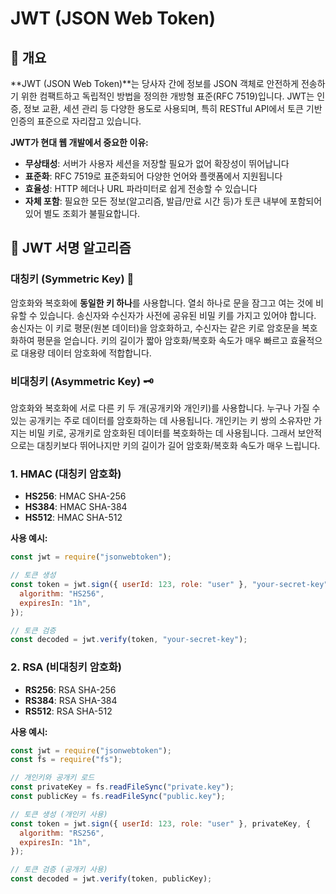 # JWT (JSON Web Token)

## 📖 개요

**JWT (JSON Web Token)**는 당사자 간에 정보를 JSON 객체로 안전하게 전송하기 위한 컴팩트하고 독립적인 방법을 정의한 개방형 표준(RFC 7519)입니다. JWT는 인증, 정보 교환, 세션 관리 등 다양한 용도로 사용되며, 특히 RESTful API에서 토큰 기반 인증의 표준으로 자리잡고 있습니다.

**JWT가 현대 웹 개발에서 중요한 이유:**

- **무상태성**: 서버가 사용자 세션을 저장할 필요가 없어 확장성이 뛰어납니다
- **표준화**: RFC 7519로 표준화되어 다양한 언어와 플랫폼에서 지원됩니다
- **효율성**: HTTP 헤더나 URL 파라미터로 쉽게 전송할 수 있습니다
- **자체 포함**: 필요한 모든 정보(알고리즘, 발급/만료 시간 등)가 토큰 내부에 포함되어 있어 별도 조회가 불필요합니다.

## 🔐 JWT 서명 알고리즘

### 대칭키 (Symmetric Key) 🔑

암호화와 복호화에 **동일한 키 하나**를 사용합니다. 열쇠 하나로 문을 잠그고 여는 것에 비유할 수 있습니다. 송신자와 수신자가 사전에 공유된 비밀 키를 가지고 있어야 합니다. 송신자는 이 키로 평문(원본 데이터)을 암호화하고, 수신자는 같은 키로 암호문을 복호화하여 평문을 얻습니다. 키의 길이가 짧아 암호화/복호화 속도가 매우 빠르고 효율적으로 대용량 데이터 암호화에 적합합니다.

### 비대칭키 (Asymmetric Key) 🗝️

암호화와 복호화에 서로 다른 키 두 개(공개키와 개인키)를 사용합니다. 누구나 가질 수 있는 공개키는 주로 데이터를 암호화하는 데 사용됩니다. 개인키는 키 쌍의 소유자만 가지는 비밀 키로, 공개키로 암호화된 데이터를 복호화하는 데 사용됩니다. 그래서 보안적으로는 대칭키보다 뛰어나지만 키의 길이가 길어 암호화/복호화 속도가 매우 느립니다.

### 1. **HMAC (대칭키 암호화)**

- **HS256**: HMAC SHA-256
- **HS384**: HMAC SHA-384
- **HS512**: HMAC SHA-512

**사용 예시:**

```javascript
const jwt = require("jsonwebtoken");

// 토큰 생성
const token = jwt.sign({ userId: 123, role: "user" }, "your-secret-key", {
  algorithm: "HS256",
  expiresIn: "1h",
});

// 토큰 검증
const decoded = jwt.verify(token, "your-secret-key");
```

### 2. **RSA (비대칭키 암호화)**

- **RS256**: RSA SHA-256
- **RS384**: RSA SHA-384
- **RS512**: RSA SHA-512

**사용 예시:**

```javascript
const jwt = require("jsonwebtoken");
const fs = require("fs");

// 개인키와 공개키 로드
const privateKey = fs.readFileSync("private.key");
const publicKey = fs.readFileSync("public.key");

// 토큰 생성 (개인키 사용)
const token = jwt.sign({ userId: 123, role: "user" }, privateKey, {
  algorithm: "RS256",
  expiresIn: "1h",
});

// 토큰 검증 (공개키 사용)
const decoded = jwt.verify(token, publicKey);
```
